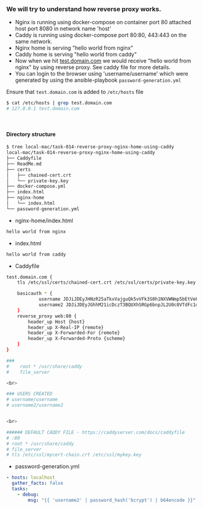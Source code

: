 ### We will try to understand how reverse proxy works.

- Nginx is running using docker-compose on container port 80 attached host port 8080 in network name 'host'
- Caddy is running using docker-compose port 80:80, 443:443 on the same network.
- Nginx home is serving "hello world from nginx"
- Caddy home is serving "hello world from caddy"
- Now when we hit [test.domain.com](test.domain.com) we would receive "hello world from nginx" by using reverse proxy. See caddy file for more details.
- You can login to the browser using 'username/username' which were generated by using the ansible-playbook `password-generation.yml`


Ensure that `test.domain.com` is added to `/etc/hosts` file

```bash
$ cat /etc/hosts | grep test.domain.com
# 127.0.0.1 test.domain.com
```


<br>

#### Directory structure

```bash
$ tree local-mac/task-014-reverse-proxy-nginx-home-using-caddy 
local-mac/task-014-reverse-proxy-nginx-home-using-caddy
├── Caddyfile
├── ReadMe.md
├── certs
│   ├── chained-cert.crt
│   └── private-key.key
├── docker-compose.yml
├── index.html
├── nginx-home
│   └── index.html
└── password-generation.yml
```

- nginx-home/index.html

```bash
hello world from nginx
```

- index.html

```bash
hello world from caddy
```

- Caddyfile

```bash
test.domain.com {
    tls /etc/ssl/certs/chained-cert.crt /etc/ssl/certs/private-key.key

    basicauth * {
            username JDJiJDEyJHNzR25aTkxVajguQk5vVFk3S0h1NXVWNmp5bEtVeHgvOE5VRTJwTGc4dTlkQThTcXV6RlZt
            username2 JDJiJDEyJGhhM21icDczT3BQUXhSRGp6bnpJL2U0c0VTdFc1dDJzTUZjOFNiVDY0RGRKUzBNTDh5aTRl
    }
    reverse_proxy web:80 {
        header_up Host {host}
        header_up X-Real-IP {remote}
        header_up X-Forwarded-For {remote}
        header_up X-Forwarded-Proto {scheme}
    }
}

###
#    root * /usr/share/caddy
#    file_server

<br>

### USERS CREATED
# username/username
# username2/username2


<br>

###### DEFAULT CADDY FILE - https://caddyserver.com/docs/caddyfile
# :80
# root * /usr/share/caddy
# file_server
# tls /etc/ssl/mycert-chain.crt /etc/ssl/mykey.key
```

- password-generation.yml

```yaml
- hosts: localhost
  gather_facts: false
  tasks:
    - debug:
        msg: "{{ 'username2' | password_hash('bcrypt') | b64encode }}"
```